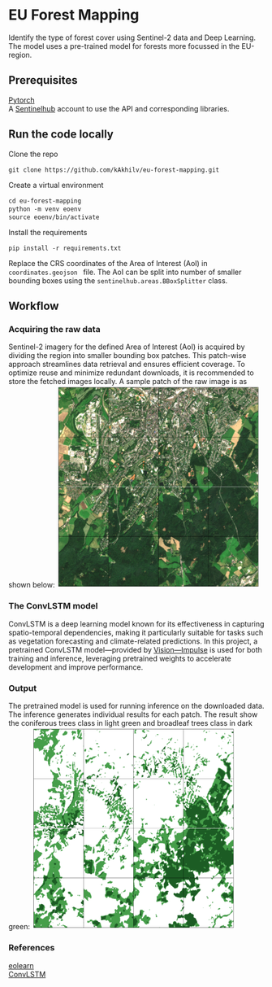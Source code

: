 # EU Forest Mapping
Identify the type of forest cover using Sentinel-2 data and Deep Learning.
The model uses a pre-trained model for forests more focussed in the EU-region.

## Prerequisites
[Pytorch](https://pytorch.org/get-started/locally/) <br>
A [Sentinelhub](https://www.sentinel-hub.com/) account to use the API and corresponding libraries. <br>

## Run the code locally
Clone the repo <br>
```
git clone https://github.com/kAkhilv/eu-forest-mapping.git
 ```
Create a virtual environment
```
cd eu-forest-mapping
python -m venv eoenv
source eoenv/bin/activate
```
Install the requirements
```
pip install -r requirements.txt
```
Replace the CRS coordinates of the Area of Interest (AoI) in ```coordinates.geojson ``` file.
The AoI can be split into number of smaller bounding boxes using the ```sentinelhub.areas.BBoxSplitter``` class.

## Workflow
### Acquiring the raw data
Sentinel-2 imagery for the defined Area of Interest (AoI) is acquired by dividing the region into smaller bounding box patches. This patch-wise approach streamlines data retrieval and ensures efficient coverage. To optimize reuse and minimize redundant downloads, it is recommended to store the fetched images locally. A sample patch of the raw image is as shown below:
<img src="https://raw.githubusercontent.com/kAkhilv/eu-forest-mapping/main/raw_image.png" alt="Raw Image from a patch" width="400"/>

### The ConvLSTM model
ConvLSTM is a deep learning model known for its effectiveness in capturing spatio-temporal dependencies, making it particularly suitable for tasks such as vegetation forecasting and climate-related predictions. In this project, a pretrained ConvLSTM model—provided by [Vision—Impulse](https://www.vision-impulse.com/en-us/) is used for both training and inference, leveraging pretrained weights to accelerate development and improve performance. 

### Output
The pretrained model is used for running inference on the downloaded data. The inference generates individual results for each patch. 
The result show the coniferous trees class in light green and broadleaf trees class in dark green:
<img src="https://raw.githubusercontent.com/kAkhilv/eu-forest-mapping/main/output-png.png" alt="Output of the patch" width="400"/>

### References
[eolearn](https://eo-learn.readthedocs.io/en/latest/) <br>
[ConvLSTM](https://proceedings.neurips.cc/paper_files/paper/2015/file/07563a3fe3bbe7e3ba84431ad9d055af-Paper.pdf)








